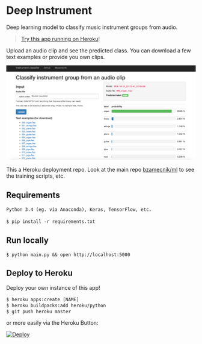 # Deep Instrument

Deep learning model to classify music instrument groups from audio.

> [Try this app running on Heroku](http://deep-instrument.herokuapp.com/)!

Upload an audio clip and see the predicted class. You can download a few text examples or provide you own clips.

[![screenshot](screenshot.png)](http://deep-instrument.herokuapp.com/)

This a Heroku deployment repo. Look at the main repo [bzamecnik/ml](https://github.com/bzamecnik/ml/tree/master/instrument-classification) to see the training scripts, etc.

## Requirements

```
Python 3.4 (eg. via Anaconda), Keras, TensorFlow, etc.

$ pip install -r requirements.txt
```


## Run locally

```
$ python main.py && open http://localhost:5000
```

## Deploy to Heroku

Deploy your own instance of this app!

```
$ heroku apps:create [NAME]
$ heroku buildpacks:add heroku/python
$ git push heroku master
```

or more easily via the Heroku Button:

[![Deploy](https://www.herokucdn.com/deploy/button.svg)](https://heroku.com/deploy)
